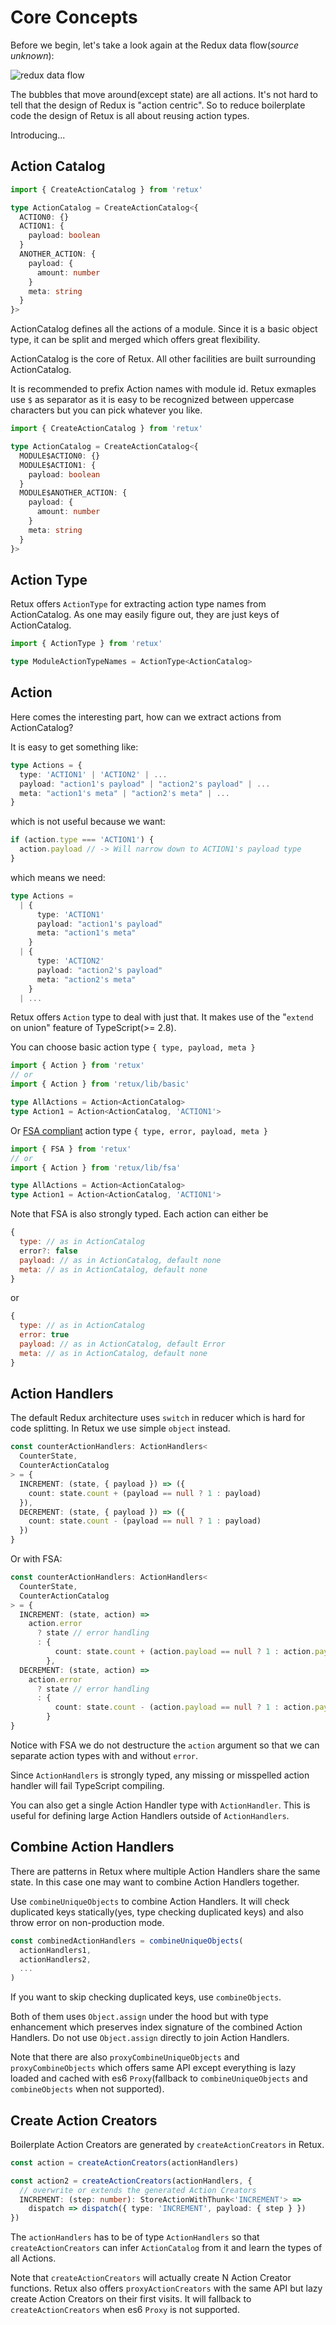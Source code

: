 # Core Concepts

Before we begin, let's take a look again at the Redux data flow(*source unknown*):

![redux data flow](../assets/redux-data-flow.gif)

The bubbles that move around(except state) are all actions. It's not hard to tell that the design of Redux is "action centric". So to reduce boilerplate code the design of Retux is all about reusing action types.

Introducing...

## Action Catalog

```typescript
import { CreateActionCatalog } from 'retux'

type ActionCatalog = CreateActionCatalog<{
  ACTION0: {}
  ACTION1: {
    payload: boolean
  }
  ANOTHER_ACTION: {
    payload: {
      amount: number
    }
    meta: string
  }
}>
```

ActionCatalog defines all the actions of a module. Since it is a basic object type, it can be split and merged which offers great flexibility.

ActionCatalog is the core of Retux. All other facilities are built surrounding ActionCatalog.

It is recommended to prefix Action names with module id. Retux exmaples use `$` as separator as it is easy to be recognized between uppercase characters but you can pick whatever you like.

```typescript
import { CreateActionCatalog } from 'retux'

type ActionCatalog = CreateActionCatalog<{
  MODULE$ACTION0: {}
  MODULE$ACTION1: {
    payload: boolean
  }
  MODULE$ANOTHER_ACTION: {
    payload: {
      amount: number
    }
    meta: string
  }
}>
```

## Action Type

Retux offers `ActionType` for extracting action type names from ActionCatalog. As one may easily figure out, they are just keys of ActionCatalog.

```typescript
import { ActionType } from 'retux'

type ModuleActionTypeNames = ActionType<ActionCatalog>
```

## Action

Here comes the interesting part, how can we extract actions from ActionCatalog?

It is easy to get something like:

```typescript
type Actions = {
  type: 'ACTION1' | 'ACTION2' | ...
  payload: "action1's payload" | "action2's payload" | ...
  meta: "action1's meta" | "action2's meta" | ...
}
```

which is not useful because we want:

```typescript
if (action.type === 'ACTION1') {
  action.payload // -> Will narrow down to ACTION1's payload type
}
```

which means we need:

```typescript
type Actions =
  | {
      type: 'ACTION1'
      payload: "action1's payload"
      meta: "action1's meta"
    }
  | {
      type: 'ACTION2'
      payload: "action2's payload"
      meta: "action2's meta"
    }
  | ...
```

Retux offers `Action` type to deal with just that. It makes use of the "`extend` on union" feature of TypeScript(>= 2.8).

You can choose basic action type `{ type, payload, meta }`

```typescript
import { Action } from 'retux'
// or
import { Action } from 'retux/lib/basic'

type AllActions = Action<ActionCatalog>
type Action1 = Action<ActionCatalog, 'ACTION1'>
```

Or [FSA compliant](https://github.com/redux-utilities/flux-standard-action) action type `{ type, error, payload, meta }`

```typescript
import { FSA } from 'retux'
// or
import { Action } from 'retux/lib/fsa'

type AllActions = Action<ActionCatalog>
type Action1 = Action<ActionCatalog, 'ACTION1'>
```

Note that FSA is also strongly typed. Each action can either be

```javascript
{
  type: // as in ActionCatalog
  error?: false
  payload: // as in ActionCatalog, default none
  meta: // as in ActionCatalog, default none
}
```

or

```javascript
{
  type: // as in ActionCatalog
  error: true
  payload: // as in ActionCatalog, default Error
  meta: // as in ActionCatalog, default none
}
```

## Action Handlers

The default Redux architecture uses `switch` in reducer which is hard for code splitting. In Retux we use simple `object` instead.

```typescript
const counterActionHandlers: ActionHandlers<
  CounterState,
  CounterActionCatalog
> = {
  INCREMENT: (state, { payload }) => ({
    count: state.count + (payload == null ? 1 : payload)
  }),
  DECREMENT: (state, { payload }) => ({
    count: state.count - (payload == null ? 1 : payload)
  })
}
```

Or with FSA:

```typescript
const counterActionHandlers: ActionHandlers<
  CounterState,
  CounterActionCatalog
> = {
  INCREMENT: (state, action) =>
    action.error
      ? state // error handling
      : {
          count: state.count + (action.payload == null ? 1 : action.payload)
        },
  DECREMENT: (state, action) =>
    action.error
      ? state // error handling
      : {
          count: state.count - (action.payload == null ? 1 : action.payload)
        }
}
```

Notice with FSA we do not destructure the `action` argument so that we can separate action types with and without `error`.

Since `ActionHandlers` is strongly typed, any missing or misspelled action handler will fail TypeScript compiling.

You can also get a single Action Handler type with `ActionHandler`. This is useful for defining large Action Handlers outside of `ActionHandlers`.

## Combine Action Handlers

There are patterns in Retux where multiple Action Handlers share the same state. In this case one may want to combine Action Handlers together.

Use `combineUniqueObjects` to combine Action Handlers. It will check duplicated keys statically(yes, type checking duplicated keys) and also throw error on non-production mode.

```typescript
const combinedActionHandlers = combineUniqueObjects(
  actionHandlers1,
  actionHandlers2,
  ...
)
```

If you want to skip checking duplicated keys, use `combineObjects`.

Both of them uses `Object.assign` under the hood but with type enhancement which preserves index signature of the combined Action Handlers. Do not use `Object.assign` directly to join Action Handlers.

Note that there are also `proxyCombineUniqueObjects` and `proxyCombineObjects` which offers same API except everything is lazy loaded and cached with es6 `Proxy`(fallback to `combineUniqueObjects` and `combineObjects` when not supported).

## Create Action Creators

Boilerplate Action Creators are generated by `createActionCreators` in Retux.

```typescript
const action = createActionCreators(actionHandlers)

const action2 = createActionCreators(actionHandlers, {
  // overwrite or extends the generated Action Creators
  INCREMENT: (step: number): StoreActionWithThunk<'INCREMENT'> =>
    dispatch => dispatch({ type: 'INCREMENT', payload: { step } })
})
```

The `actionHandlers` has to be of type `ActionHandlers` so that `createActionCreators` can infer `ActionCatalog` from it and learn the types of all Actions.

Note that `createActionCreators` will actually create N Action Creator functions. Retux also offers `proxyActionCreators` with the same API but lazy create Action Creators on their first visits. It will fallback to `createActionCreators` when es6 `Proxy` is not supported.

